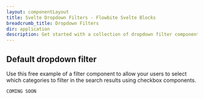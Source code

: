 ```yaml
---
layout: componentLayout
title: Svelte Dropdown Filters - Flowbite Svelte Blocks
breadcrumb_title: Dropdown Filters
dir: application
description: Get started with a collection of dropdown filter components to allow users to query through search results by filtering categories, date ranges, keywords, and more.
---
```


## Default dropdown filter
Use this free example of a filter component to allow your users to select which categories to
filter in the search results using checkbox components.


```svelte example hideOutput
COMING SOON
```
